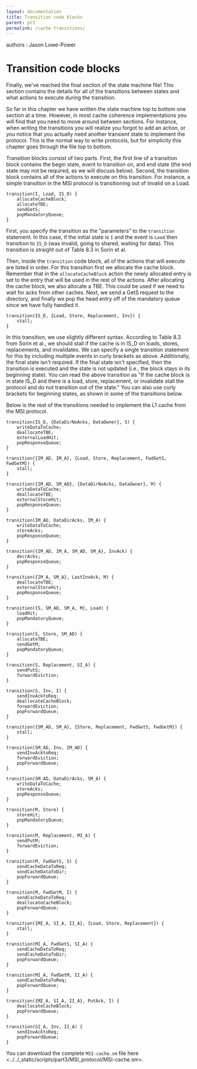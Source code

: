 ```yaml
---
layout: documentation
title: Transition code blocks
parent: pt3
permalink: /cache-transitions/
---
```

authors
:   Jason Lowe-Power

Transition code blocks
======================

Finally, we've reached the final section of the state machine file! This
section contains the details for all of the transitions between states
and what actions to execute during the transition.

So far in this chapter we have written the state machine top to bottom
one section at a time. However, in most cache coherence implementations
you will find that you need to move around between sections. For
instance, when writing the transitions you will realize you forgot to
add an action, or you notice that you actually need another transient
state to implement the protocol. This is the normal way to write
protocols, but for simplicity this chapter goes through the file top to
bottom.

Transition blocks consist of two parts. First, the first line of a
transition block contains the begin state, event to transition on, and
end state (the end state may not be required, as we will discuss below).
Second, the transition block contains all of the actions to execute on
this transition. For instance, a simple transition in the MSI protocol
is transitioning out of Invalid on a Load.

``` {.sourceCode .c++}
transition(I, Load, IS_D) {
    allocateCacheBlock;
    allocateTBE;
    sendGetS;
    popMandatoryQueue;
}
```

First, you specify the transition as the "parameters" to the
`transition` statement. In this case, if the initial state is `I` and
the event is `Load` then transition to `IS_D` (was invalid, going to
shared, waiting for data). This transition is straight out of Table 8.3
in Sorin et al.

Then, inside the `transition` code block, all of the actions that will
execute are listed in order. For this transition first we allocate the
cache block. Remember that in the `allocateCacheBlock` action the newly
allocated entry is set to the entry that will be used in the rest of the
actions. After allocating the cache block, we also allocate a TBE. This
could be used if we need to wait for acks from other caches. Next, we
send a GetS request to the directory, and finally we pop the head entry
off of the mandatory queue since we have fully handled it.

``` {.sourceCode .c++}
transition(IS_D, {Load, Store, Replacement, Inv}) {
    stall;
}
```

In this transition, we use slightly different syntax. According to Table
8.3 from Sorin et al., we should stall if the cache is in IS\_D on
loads, stores, replacements, and invalidates. We can specify a single
transition statement for this by including multiple events in curly
brackets as above. Additionally, the final state isn't required. If the
final state isn't specified, then the transition is executed and the
state is not updated (i.e., the block stays in its beginning state). You
can read the above transition as "If the cache block is in state IS\_D
and there is a load, store, replacement, or invalidate stall the
protocol and do not transition out of the state." You can also use curly
brackets for beginning states, as shown in some of the transitions
below.

Below is the rest of the transitions needed to implement the L1 cache
from the MSI protocol.

``` {.sourceCode .c++}
transition(IS_D, {DataDirNoAcks, DataOwner}, S) {
    writeDataToCache;
    deallocateTBE;
    externalLoadHit;
    popResponseQueue;
}

transition({IM_AD, IM_A}, {Load, Store, Replacement, FwdGetS, FwdGetM}) {
    stall;
}

transition({IM_AD, SM_AD}, {DataDirNoAcks, DataOwner}, M) {
    writeDataToCache;
    deallocateTBE;
    externalStoreHit;
    popResponseQueue;
}

transition(IM_AD, DataDirAcks, IM_A) {
    writeDataToCache;
    storeAcks;
    popResponseQueue;
}

transition({IM_AD, IM_A, SM_AD, SM_A}, InvAck) {
    decrAcks;
    popResponseQueue;
}

transition({IM_A, SM_A}, LastInvAck, M) {
    deallocateTBE;
    externalStoreHit;
    popResponseQueue;
}

transition({S, SM_AD, SM_A, M}, Load) {
    loadHit;
    popMandatoryQueue;
}

transition(S, Store, SM_AD) {
    allocateTBE;
    sendGetM;
    popMandatoryQueue;
}

transition(S, Replacement, SI_A) {
    sendPutS;
    forwardEviction;
}

transition(S, Inv, I) {
    sendInvAcktoReq;
    deallocateCacheBlock;
    forwardEviction;
    popForwardQueue;
}

transition({SM_AD, SM_A}, {Store, Replacement, FwdGetS, FwdGetM}) {
    stall;
}

transition(SM_AD, Inv, IM_AD) {
    sendInvAcktoReq;
    forwardEviction;
    popForwardQueue;
}

transition(SM_AD, DataDirAcks, SM_A) {
    writeDataToCache;
    storeAcks;
    popResponseQueue;
}

transition(M, Store) {
    storeHit;
    popMandatoryQueue;
}

transition(M, Replacement, MI_A) {
    sendPutM;
    forwardEviction;
}

transition(M, FwdGetS, S) {
    sendCacheDataToReq;
    sendCacheDataToDir;
    popForwardQueue;
}

transition(M, FwdGetM, I) {
    sendCacheDataToReq;
    deallocateCacheBlock;
    popForwardQueue;
}

transition({MI_A, SI_A, II_A}, {Load, Store, Replacement}) {
    stall;
}

transition(MI_A, FwdGetS, SI_A) {
    sendCacheDataToReq;
    sendCacheDataToDir;
    popForwardQueue;
}

transition(MI_A, FwdGetM, II_A) {
    sendCacheDataToReq;
    popForwardQueue;
}

transition({MI_A, SI_A, II_A}, PutAck, I) {
    deallocateCacheBlock;
    popForwardQueue;
}

transition(SI_A, Inv, II_A) {
    sendInvAcktoReq;
    popForwardQueue;
}
```

You can download the complete `MSI-cache.sm` file
here \<../../\_static/scripts/part3/MSI\_protocol/MSI-cache.sm\>.
